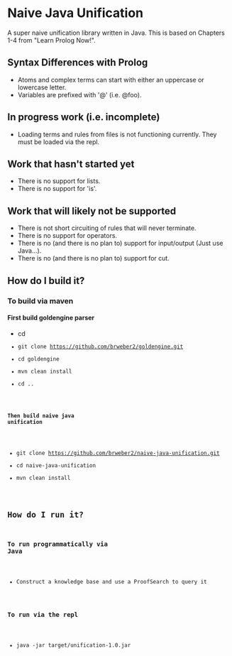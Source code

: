 # Naive Java Unification
A super naive unification library written in Java.  This is based on Chapters 1-4 from "Learn Prolog Now!".

## Syntax Differences with Prolog
* Atoms and complex terms can start with either an uppercase or lowercase letter.
* Variables are prefixed with '@' (i.e. @foo).

## In progress work (i.e. incomplete)
* Loading terms and rules from files is not functioning currently.  They must be loaded via the repl.

## Work that hasn't started yet
* There is no support for lists.
* There is no support for 'is'.

## Work that will likely not be supported
* There is not short circuiting of rules that will never terminate.
* There is no support for operators.
* There is no (and there is no plan to) support for input/output (Just use Java...).
* There is no (and there is no plan to) support for cut.

## How do I build it?
### To build via maven
#### First build goldengine parser
* cd <code>
* git clone https://github.com/brweber2/goldengine.git
* cd goldengine
* mvn clean install
* cd ..
#### Then build naive java unification
* git clone https://github.com/brweber2/naive-java-unification.git
* cd naive-java-unification
* mvn clean install

## How do I run it?
### To run programmatically via Java
* Construct a knowledge base and use a ProofSearch to query it
### To run via the repl
* java -jar target/unification-1.0.jar

